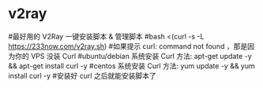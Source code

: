 # v2ray
#最好用的 V2Ray 一键安装脚本 &amp; 管理脚本
#bash <(curl -s -L https://233now.com/v2ray.sh)
#如果提示 curl: command not found ，那是因为你的 VPS 没装 Curl
#ubuntu/debian 系统安装 Curl 方法: apt-get update -y && apt-get install curl -y
#centos 系统安装 Curl 方法: yum update -y && yum install curl -y
#安装好 curl 之后就能安装脚本了
